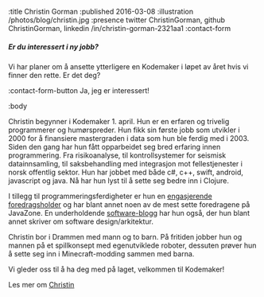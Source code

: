 :title Christin Gorman
:published 2016-03-08
:illustration /photos/blog/christin.jpg
:presence twitter ChristinGorman, github ChristinGorman, linkedin /in/christin-gorman-2321aa1
:contact-form

##### Er du interessert i ny jobb?

Vi har planer om å ansette ytterligere en Kodemaker i løpet av året hvis vi
finner den rette. Er det deg?

:contact-form-button Ja, jeg er interessert!

:body

Christin begynner i Kodemaker 1. april. Hun er en erfaren og trivelig programmerer og humørspreder.  Hun fikk sin første jobb som utvikler i 2000 for å finansiere mastergraden i data som hun ble ferdig med i 2003. Siden den gang har hun fått opparbeidet seg bred erfaring innen programmering. Fra risikoanalyse, til kontrollsystemer for seismisk datainnsamling, til saksbehandling med integrasjon mot fellestjenester i norsk offentlig sektor. Hun har jobbet med både c#, c++, swift, android, javascript og java.  Nå har hun lyst til å sette seg bedre inn i Clojure. 

I tillegg til programmeringsferdigheter er hun en [engasjerende foredragsholder](https://vimeo.com/search?q=christin+gorman) og har blant annet noen av de mest sette foredragene på JavaZone. En underholdende [software-blogg](http://kranglefant.tumblr.com) har hun også, der hun blant annet skriver om software design/arkitektur.

Christin bor i Drammen med mann og to barn.  På fritiden jobber hun og mannen på et spillkonsept med egenutviklede roboter, dessuten prøver hun å sette seg inn i Minecraft-modding sammen med barna. 

Vi gleder oss til å ha deg med på laget, velkommen til Kodemaker!

Les mer om [Christin](/christin)



